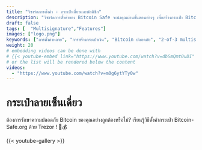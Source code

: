 ```yaml
---
title: "วิซาร์ดการตั้งค่า - กระเป๋าเดี่ยวและมัลติซิก"
description: "วิซาร์ดการตั้งค่าของ Bitcoin Safe จะนำคุณผ่านขั้นตอนต่างๆ เพื่อสร้างกระเป๋า Bitcoin ที่ปลอดภัย"
draft: false
tags: [  "Multisignature","Features"]
images: ["logo.png"]
keywords: ["การตั้งค่าหลาย", "การสร้างกระเป๋าเงิน", "Bitcoin ปลอดภัย", "2-of-3 multisig"]
weight: 20
# embedding videos can be done with 
# {{< youtube-embed link="https://www.youtube.com/watch?v=dbSmQmt0uDI" >}}
# or the list will be rendered below the content
videos:
  - "https://www.youtube.com/watch?v=m0g6ytYTy0w"
---
```



# กระเป๋าลายเซ็นเดี่ยว

ต้องการรักษาความปลอดภัย Bitcoin ของคุณอย่างถูกต้องหรือไม่? เรียนรู้วิธีตั้งค่ากระเป๋า Bitcoin-Safe.org ด้วย Trezor ! 🔐💰


{{< youtube-gallery >}}